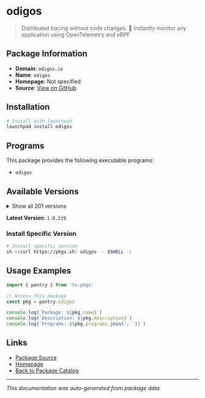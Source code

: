 # odigos

> Distributed tracing without code changes. 🚀 Instantly monitor any application using OpenTelemetry and eBPF

## Package Information

- **Domain**: `odigos.io`
- **Name**: `odigos`
- **Homepage**: Not specified
- **Source**: [View on GitHub](https://github.com/pkgxdev/pantry/tree/main/projects/odigos.io/package.yml)

## Installation

```bash
# Install with launchpad
launchpad install odigos
```

## Programs

This package provides the following executable programs:

- `odigos`

## Available Versions

<details>
<summary>Show all 201 versions</summary>

- `1.0.219`, `1.0.218`, `1.0.217`, `1.0.216`, `1.0.215`
- `1.0.214`, `1.0.213`, `1.0.212`, `1.0.211`, `1.0.210`
- `1.0.209`, `1.0.207`, `1.0.206`, `1.0.205`, `1.0.204`
- `1.0.203`, `1.0.202`, `1.0.201`, `1.0.200`, `1.0.199`
- `1.0.198`, `1.0.196`, `1.0.195`, `1.0.193`, `1.0.192`
- `1.0.191`, `1.0.190`, `1.0.189`, `1.0.188`, `1.0.187`
- `1.0.186`, `1.0.185`, `1.0.184`, `1.0.183`, `1.0.182`
- `1.0.181`, `1.0.180`, `1.0.179`, `1.0.178`, `1.0.177`
- `1.0.175`, `1.0.172`, `1.0.171`, `1.0.170`, `1.0.169`
- `1.0.168`, `1.0.166`, `1.0.165`, `1.0.164`, `1.0.163`
- `1.0.162`, `1.0.161`, `1.0.160`, `1.0.159`, `1.0.158`
- `1.0.157`, `1.0.156`, `1.0.155`, `1.0.154`, `1.0.153`
- `1.0.152`, `1.0.151`, `1.0.150`, `1.0.149`, `1.0.148`
- `1.0.147`, `1.0.146`, `1.0.145`, `1.0.144`, `1.0.143`
- `1.0.142`, `1.0.141`, `1.0.140`, `1.0.139`, `1.0.138`
- `1.0.137`, `1.0.136`, `1.0.135`, `1.0.133`, `1.0.132`
- `1.0.131`, `1.0.130`, `1.0.129`, `1.0.128`, `1.0.127`
- `1.0.125`, `1.0.124`, `1.0.123`, `1.0.122`, `1.0.121`
- `1.0.120`, `1.0.119`, `1.0.118`, `1.0.117`, `1.0.116`
- `1.0.115`, `1.0.114`, `1.0.113`, `1.0.112`, `1.0.111`
- `1.0.110`, `1.0.109`, `1.0.108`, `1.0.107`, `1.0.106`
- `1.0.105`, `1.0.104`, `1.0.103`, `1.0.102`, `1.0.101`
- `1.0.100`, `1.0.99`, `1.0.98`, `1.0.97`, `1.0.95`
- `1.0.94`, `1.0.93`, `1.0.92`, `1.0.91`, `1.0.90`
- `1.0.89`, `1.0.86`, `1.0.85`, `1.0.84`, `1.0.83`
- `1.0.82`, `1.0.81`, `1.0.80`, `1.0.79`, `1.0.78`
- `1.0.77`, `1.0.76`, `1.0.75`, `1.0.74`, `1.0.73`
- `1.0.72`, `1.0.71`, `1.0.70`, `1.0.69`, `1.0.68`
- `1.0.67`, `1.0.65`, `1.0.64`, `1.0.63`, `1.0.62`
- `1.0.61`, `1.0.60`, `1.0.59`, `1.0.58`, `1.0.57`
- `1.0.55`, `1.0.54`, `1.0.53`, `1.0.52`, `1.0.51`
- `1.0.50`, `1.0.49`, `1.0.48`, `1.0.47`, `1.0.46`
- `1.0.45`, `1.0.44`, `1.0.43`, `1.0.42`, `1.0.41`
- `1.0.40`, `1.0.39`, `1.0.38`, `1.0.37`, `1.0.36`
- `1.0.35`, `1.0.34`, `1.0.33`, `1.0.32`, `1.0.31`
- `1.0.30`, `1.0.29`, `1.0.28`, `1.0.27`, `1.0.26`
- `1.0.25`, `1.0.24`, `1.0.23`, `1.0.22`, `1.0.21`
- `1.0.20`, `1.0.19`, `1.0.18`, `1.0.17`, `1.0.15`
- `1.0.14`, `1.0.13`, `1.0.12`, `1.0.11`, `1.0.10`
- `1.0.9`, `1.0.8`, `1.0.5`, `1.0.4`, `1.0.2`
- `1.0.1`

</details>

**Latest Version**: `1.0.219`

### Install Specific Version

```bash
# Install specific version
sh <(curl https://pkgx.sh) odigos -- $SHELL -i
```

## Usage Examples

```typescript
import { pantry } from 'ts-pkgx'

// Access this package
const pkg = pantry.odigos

console.log(`Package: ${pkg.name}`)
console.log(`Description: ${pkg.description}`)
console.log(`Programs: ${pkg.programs.join(', ')}`)
```

## Links

- [Package Source](https://github.com/pkgxdev/pantry/tree/main/projects/odigos.io/package.yml)
- [Homepage](#)
- [Back to Package Catalog](../../package-catalog.md)

---

*This documentation was auto-generated from package data.*
